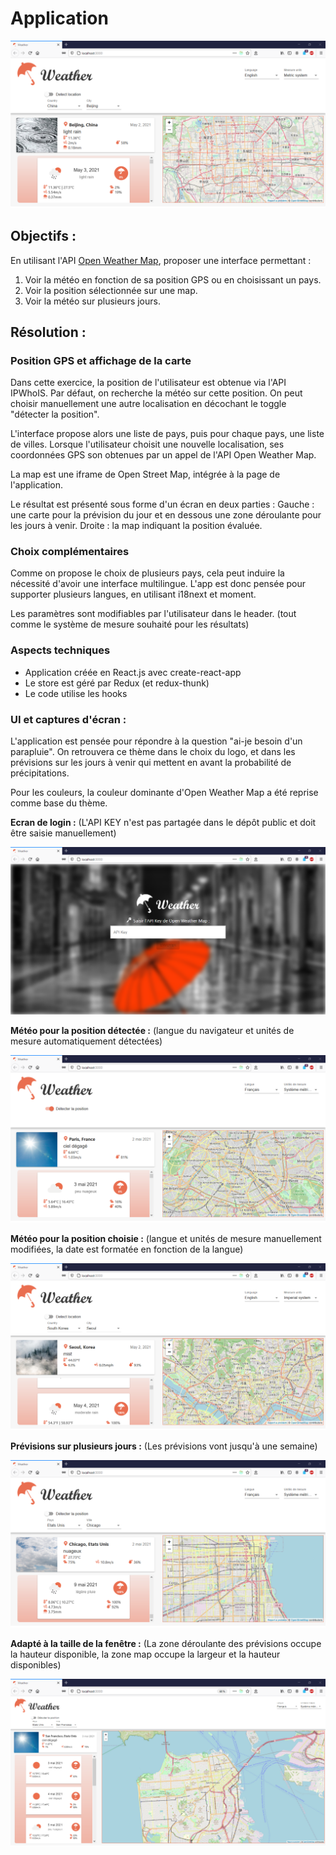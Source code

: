 # Application 

![main](https://github.com/JCX-DEV/Exercice_Weather/blob/main/screenshots/screen_manual.png "Main view")


## Objectifs :

En utilisant l'API [Open Weather Map](https://openweathermap.org/api), proposer une interface permettant :

1. Voir la météo en fonction de sa position GPS ou en choisissant un pays.
2. Voir la position sélectionnée sur une map.
3. Voir la météo sur plusieurs jours.

## Résolution :

### Position GPS et affichage de la carte

Dans cette exercice, la position de l'utilisateur est obtenue via l'API IPWhoIS. 
Par défaut, on recherche la météo sur cette position. On peut choisir manuellement une autre localisation en décochant le toggle "détecter la position".

L'interface propose alors une liste de pays, puis pour chaque pays, une liste de villes.
Lorsque l'utilisateur choisit une nouvelle localisation, ses coordonnées GPS son obtenues par un appel de l'API Open Weather Map.

La map est une iframe de Open Street Map, intégrée à la page de l'application.

Le résultat est présenté sous forme d'un écran en deux parties :
Gauche : une carte pour la prévision du jour et en dessous une zone déroulante pour les jours à venir.
Droite : la map indiquant la position évaluée.

### Choix complémentaires

Comme on propose le choix de plusieurs pays, cela peut induire la nécessité d'avoir une interface multilingue.
L'app est donc pensée pour supporter plusieurs langues, en utilisant i18next et moment.

Les paramètres sont modifiables par l'utilisateur dans le header. (tout comme le système de mesure souhaité pour les résultats)

### Aspects techniques

- Application créée en React.js avec create-react-app
- Le store est géré par Redux (et redux-thunk)
- Le code utilise les hooks

### UI et captures d'écran :

L'application est pensée pour répondre à la question "ai-je besoin d'un parapluie".
On retrouvera ce thème dans le choix du logo, et dans les prévisions sur les jours à venir qui mettent en avant la probabilité de précipitations.

Pour les couleurs, la couleur dominante d'Open Weather Map a été reprise comme base du thème.


**Ecran de login :** 
(L'API KEY n'est pas partagée dans le dépôt public et doit être saisie manuellement)

![login](https://github.com/JCX-DEV/Exercice_Weather/blob/main/screenshots/screen_login.png "Login")

**Météo pour la position détectée :**
(langue du navigateur et unités de mesure automatiquement détectées)

![detection](https://github.com/JCX-DEV/Exercice_Weather/blob/main/screenshots/screen_auto.png "Location detection")

**Météo pour la position choisie :**
(langue et unités de mesure manuellement modifiées, la date est formatée en fonction de la langue)

![manual](https://github.com/JCX-DEV/Exercice_Weather/blob/main/screenshots/screen_english.png "Manual location")

**Prévisions sur plusieurs jours :**
(Les prévisions vont jusqu'à une semaine)

![forecast](https://github.com/JCX-DEV/Exercice_Weather/blob/main/screenshots/screen_forecast.png "Forecast")

**Adapté à la taille de la fenêtre :**
(La zone déroulante des prévisions occupe la hauteur disponible, la zone map occupe la largeur et la hauteur disponibles)

![responsive](https://github.com/JCX-DEV/Exercice_Weather/blob/main/screenshots/screen_responsive.png "Responsive")